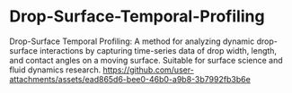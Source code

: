 # Drop-Surface-Temporal-Profiling
Drop-Surface Temporal Profiling: A method for analyzing dynamic drop-surface interactions by capturing time-series data of drop width, length, and contact angles on a moving surface. Suitable for surface science and fluid dynamics research.
https://github.com/user-attachments/assets/ead865d6-bee0-46b0-a9b8-3b7992fb3b6e

